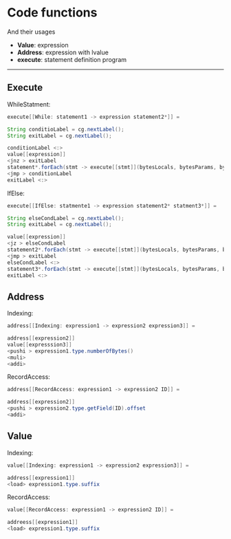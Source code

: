 # Code functions
And their usages
- **Value**: expression
- **Address**: expression with lvalue
- **execute**: statement definition program

---

## Execute

WhileStatment:
```java
execute[[While: statement1 -> expression statement2*]] = 

String conditioLabel = cg.nextLabel();
String exitLabel = cg.nextLabel();

conditionLabel <:>
value[[expression]]
<jnz > exitLabel
statement*.forEach(stmt -> execute[[stmt]](bytesLocals, bytesParams, bytesReturn))
<jmp > conditionLabel
exitLabel <:>
```

IfElse:
```java
execute[[IfElse: statmente1 -> expression statement2* statment3*]] =

String elseCondLabel = cg.nextLabel();
String exitLabel = cg.nextLabel();

value[[expression]]
<jz > elseCondLabel
statement2*.forEach(stmt -> execute[[stmt]](bytesLocals, bytesParams, bytesReturn))
<jmp > exitLabel
elseCondLabel <:>
statement3*.forEach(stmt -> execute[[stmt]](bytesLocals, bytesParams, bytesReturn))
exitLabel <:>
```

## Address

Indexing:
```java
address[[Indexing: expression1 -> expression2 expression3]] =

address[[expression2]]
value[[expresssion3]]
<pushi > expression1.type.numberOfBytes()
<muli>
<addi>
```

RecordAccess:
```java
address[[RecordAccess: expression1 -> expression2 ID]] =

address[[expression2]]
<pushi > expression2.type.getField(ID).offset
<addi>
```

## Value

Indexing:
```java
value[[Indexing: expression1 -> expression2 expression3]] =

address[[expression1]]
<load> expression1.type.suffix
``` 

RecordAccess:
```java
value[[RecordAccess: expression1 -> expression2 ID]] =

addreess[[expression1]]
<load> expression1.type.suffix
```